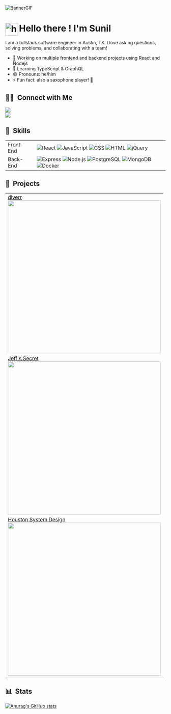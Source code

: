 ![BannerGIF]()

# <img alt="handwavegif" src="https://user-images.githubusercontent.com/39513876/112366216-8cfe7400-8cfe-11eb-8116-7d3dbae20e97.gif" width='40' align="left"/> Hello there ! I'm Sunil

I am a fullstack software engineer in Austin, TX. I love asking questions, solving problems, and collaborating with a team!
- 🔭  Working on multiple frontend and backend projects using React and Nodejs
- 🌱  Learning TypeScript & GraphQL
- 😄  Pronouns: he/him
- ⚡ Fun fact: also a saxophone player! 🎷


##  🤝🏻 &nbsp;Connect with Me

<a href="https://www.linkedin.com/in/sunil-gadgil/"><img src="https://img.shields.io/badge/-Sunil%20Gadgil-0077B5?style=for-the-badge&logo=Linkedin&logoColor=white"/></a>
<br>
<a href="mailto:sunilrgadgil@gmail.com"><img src="https://img.shields.io/badge/-sunilrgadgil@gmail.com-D14836?style=for-the-badge&logo=Gmail&logoColor=white"/></a>


## 🚀 &nbsp;Skills
<table>
  <tr>
    <td>Front-End</td>
    <td>
      <img alt="React" src="https://img.shields.io/badge/React-0088CC?logo=react&logoColor=white&style=for-the-badge" />
      <img alt="JavaScript" src="https://img.shields.io/badge/JavaScript-E89313?logo=javascript&logoColor=white&style=for-the-badge" />
      <img alt="CSS" src="https://img.shields.io/badge/CSS-1572B6?logo=css3&logoColor=white&style=for-the-badge" />
      <img alt="HTML" src="https://img.shields.io/badge/HTML-E34F26?logo=html5&logoColor=white&style=for-the-badge" />
      <img alt="jQuery" src="https://img.shields.io/badge/jQuery-0769AD?logo=jQuery&logoColor=white&style=for-the-badge" />
    </td>
  </tr>
    <tr>
    <td>Back-End</td>
    <td>
      <img alt="Express" src="https://img.shields.io/badge/express-000000?logo=express&logoColor=white&style=for-the-badge" />
      <img alt="Node.js" src="https://img.shields.io/badge/node.js-339933?logo=node.js&logoColor=white&style=for-the-badge" />
      <img alt="PostgreSQL" src="https://camo.githubusercontent.com/281c069a2703e948b536500b9fd808cb4fb2496b3b66741db4013a2c89e91986/68747470733a2f2f696d672e736869656c64732e696f2f62616467652f506f737467726553514c2d3331363139323f7374796c653d666f722d7468652d6261646765266c6f676f3d706f737467726573716c266c6f676f436f6c6f723d7768697465" />
      <img alt="MongoDB" src="https://img.shields.io/badge/MongoDB-47A248?logo=mongodb&logoColor=white&style=for-the-badge" />
      <img alt="Docker" src="https://img.shields.io/badge/docker-2496ED?logo=docker&logoColor=white&style=for-the-badge" />
    </td>
  </tr>
</table>

## 🎨 &nbsp;Projects


<table>
  <tr>
    <td>
      <a href="https://github.com/hratx-blue-ocean/diverr">diverr</a>
      <br>
      <img src="https://github.com/hratx-blue-ocean/diverr/blob/master/gifs/about.gif" width="480px" />
    </td
  </tr>
  <tr>
    <td>
      <a href="https://github.com/ht-atx55-team-timbre/project-catwalk">Jeff's Secret</a>
      <br>
      <img src="https://github.com/itsme-sunil/project-catwalk/blob/master/client/data/gifs/overview.gif" width="480px" />
    </td>
  <tr>
    <td>
      <a href="https://github.com/itsme-sunil/qa-service">Houston System Design</a>
      <br>
      <img src="https://github.com/itsme-sunil/qa-service/blob/master/api/data/readMeFiles/loader-stress-test.png" width="480px" />
    </td>
  </tr>
</table>


## 📊 &nbsp;Stats

[![Anurag's GitHub stats](https://github-readme-stats.vercel.app/api?username=itsme-sunil)](https://github.com/anuraghazra/github-readme-stats)
